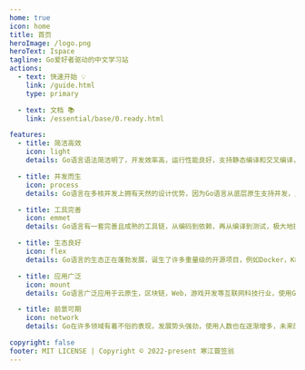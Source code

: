 ```yaml
---
home: true
icon: home
title: 首页
heroImage: /logo.png
heroText: Ispace
tagline: Go爱好者驱动的中文学习站
actions:
  - text: 快速开始 💡
    link: /guide.html
    type: primary

  - text: 文档 📚
    link: /essential/base/0.ready.html

features:
  - title: 简洁高效
    icon: light
    details: Go语言语法简洁明了，开发效率高，运行性能良好，支持静态编译和交叉编译，不依赖运行环境，被誉为21世纪的C语言。

  - title: 并发而生
    icon: process
    details: Go语言在多核并发上拥有天然的设计优势，因为Go语言从底层原生支持并发，且性能优越，无须任何第三方库。

  - title: 工具完善
    icon: emmet
    details: Go语言有一套完善且成熟的工具链，从编码到依赖，再从编译到测试，极大地提升了开发效率。

  - title: 生态良好
    icon: flex
    details: Go语言的生态正在蓬勃发展，诞生了许多重量级的开源项目，例如Docker，K8s，Etcd，Tidb等。

  - title: 应用广泛
    icon: mount
    details: Go语言广泛应用于云原生，区块链，Web，游戏开发等互联网科技行业，使用Go语言的行业也在逐步变多。

  - title: 前景可期
    icon: network
    details: Go在许多领域有着不俗的表现，发展势头强劲，使用人数也在逐渐增多，未来的前景十分令人看好。

copyright: false
footer: MIT LICENSE | Copyright © 2022-present 寒江蓑笠翁
---
```

